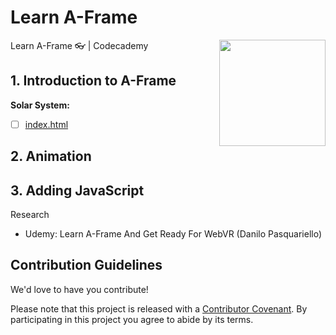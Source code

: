 # Learn A-Frame

<a href="https://www.codecademy.com" target="_blank"><img src="https://github.com/Codecademy/learn-cpp/blob/master/logo.png" align="right" width=170;></a>

Learn A-Frame 👓 | Codecademy

## 1. Introduction to A-Frame ##

**Solar System:**

- [ ] [index.html](/introduction/index.html)

## 2. Animation ##

## 3. Adding JavaScript ##


Research

- Udemy: Learn A-Frame And Get Ready For WebVR (Danilo Pasquariello)


## Contribution Guidelines

We'd love to have you contribute! 

Please note that this project is released with a [Contributor Covenant](https://www.contributor-covenant.org).
By participating in this project you agree to abide by its terms.

